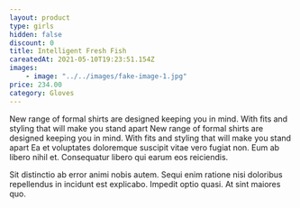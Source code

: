 ```yaml
---
layout: product
type: girls
hidden: false
discount: 0
title: Intelligent Fresh Fish
careatedAt: 2021-05-10T19:23:51.154Z
images:
    - image: "../../images/fake-image-1.jpg"
price: 234.00
category: Gloves
---
```

New range of formal shirts are designed keeping you in mind. With fits and styling that will make you stand apart
New range of formal shirts are designed keeping you in mind. With fits and styling that will make you stand apart
Ea et voluptates doloremque suscipit vitae vero fugiat non. Eum ab libero nihil et. Consequatur libero qui earum eos reiciendis.
 Sit distinctio ab error animi nobis autem. Sequi enim ratione nisi doloribus repellendus in incidunt est explicabo. Impedit optio quasi. At sint maiores quo.
